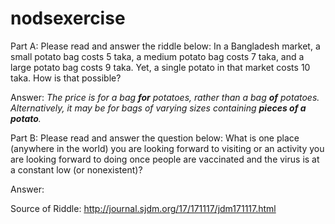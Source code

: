 # nodsexercise
Part A: Please read and answer the riddle below:
In a Bangladesh market, a small potato bag costs 5 taka, a medium potato bag costs 7 taka, and a large potato bag costs 9 taka. Yet, a single potato in that market costs 10 taka. How is that possible?

Answer: *The price is for a bag **for** potatoes, rather than a bag **of** potatoes. Alternatively, it may be for bags of varying sizes containing **pieces of a potato**.*






Part B: Please read and answer the question below:
What is one place (anywhere in the world) you are looking forward to visiting or an activity you are looking forward to doing once people are vaccinated and the virus is at a constant low (or nonexistent)?

Answer:







Source of Riddle: http://journal.sjdm.org/17/171117/jdm171117.html

